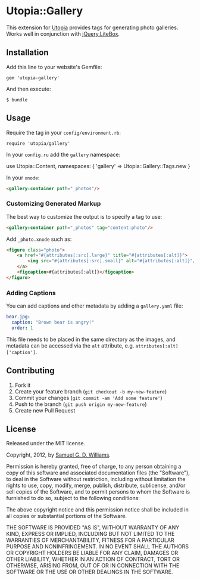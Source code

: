 # Utopia::Gallery

This extension for [Utopia](https://github.com/ioquatix/utopia) provides tags for generating photo galleries. Works well in conjunction with [jQuery.LiteBox](https://github.com/ioquatix/jquery-litebox).

## Installation

Add this line to your website's Gemfile:

	gem 'utopia-gallery'

And then execute:

	$ bundle

## Usage

Require the tag in your `config/environment.rb`:

	require 'utopia/gallery'

In your `config.ru` add the `gallery` namespace:

use Utopia::Content,
	namespaces: {
		'gallery' => Utopia::Gallery::Tags.new
	}

In your `xnode`:

```html
<gallery:container path="_photos"/>
```

### Customizing Generated Markup

The best way to customize the output is to specify a tag to use:

```html
<gallery:container path="_photos" tag="content:photo"/>
```

Add `_photo.xnode` such as:

```html
<figure class="photo">
	<a href="#{attributes[:src].large}" title="#{attributes[:alt]}">
		<img src="#{attributes[:src].small}" alt="#{attributes[:alt]}"/>
	</a>
	<figcaption>#{attributes[:alt]}</figcaption>
</figure>
```

### Adding Captions

You can add captions and other metadata by adding a `gallery.yaml` file:

```yaml
bear.jpg:
  caption: "Brown bear is angry!"
  order: 1
```

This file needs to be placed in the same directory as the images, and metadata can be accessed via the `alt` attribute, e.g. `attributes[:alt]['caption']`.

## Contributing

1. Fork it
2. Create your feature branch (`git checkout -b my-new-feature`)
3. Commit your changes (`git commit -am 'Add some feature'`)
4. Push to the branch (`git push origin my-new-feature`)
5. Create new Pull Request

## License

Released under the MIT license.

Copyright, 2012, by [Samuel G. D. Williams](http://www.codeotaku.com/samuel-williams).

Permission is hereby granted, free of charge, to any person obtaining a copy
of this software and associated documentation files (the "Software"), to deal
in the Software without restriction, including without limitation the rights
to use, copy, modify, merge, publish, distribute, sublicense, and/or sell
copies of the Software, and to permit persons to whom the Software is
furnished to do so, subject to the following conditions:

The above copyright notice and this permission notice shall be included in
all copies or substantial portions of the Software.

THE SOFTWARE IS PROVIDED "AS IS", WITHOUT WARRANTY OF ANY KIND, EXPRESS OR
IMPLIED, INCLUDING BUT NOT LIMITED TO THE WARRANTIES OF MERCHANTABILITY,
FITNESS FOR A PARTICULAR PURPOSE AND NONINFRINGEMENT. IN NO EVENT SHALL THE
AUTHORS OR COPYRIGHT HOLDERS BE LIABLE FOR ANY CLAIM, DAMAGES OR OTHER
LIABILITY, WHETHER IN AN ACTION OF CONTRACT, TORT OR OTHERWISE, ARISING FROM,
OUT OF OR IN CONNECTION WITH THE SOFTWARE OR THE USE OR OTHER DEALINGS IN
THE SOFTWARE.
